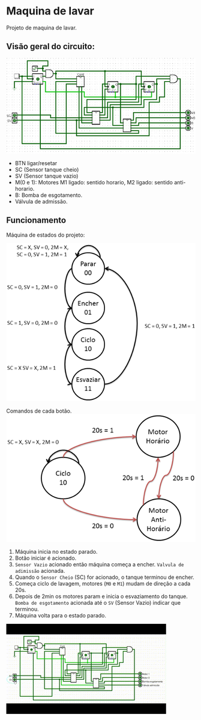 # Maquina de lavar

Projeto de maquina de lavar.

## Visão geral do circuito:

![](img/circuito.jpg)

- BTN ligar/resetar
- SC (Sensor tanque cheio)
- SV (Sensor tanque vazio)
- M(0 e 1): Motores M1 ligado: sentido horario, M2 ligado: sentido anti-horario.
- B: Bomba de esgotamento.
- Válvula de admissão.

## Funcionamento

Máquina de estados do projeto:

![](img/maquina-estados.png)

Comandos de cada botão.
![](img/commandos.png)

1. Máquina inicia no estado parado.
1. Botão iniciar é acionado.
1. `Sensor Vazio` acionado então máquina começa a encher. `Valvula de adimissão` acionada.
1. Quando o `Sensor Cheio` (SC) for acionado, o tanque terminou de encher.
1. Começa ciclo de lavagem, motores (`M0` e `M1`) mudam de direção a cada 20s.
1. Depois de 2min os motores param e inicia o esvaziamento do tanque. `Bomba de esgotamento` acionada até o `SV` (Sensor Vazio) indicar que terminou.
1. Máquina volta para o estado parado.

![](img/maquina-lavar.gif)